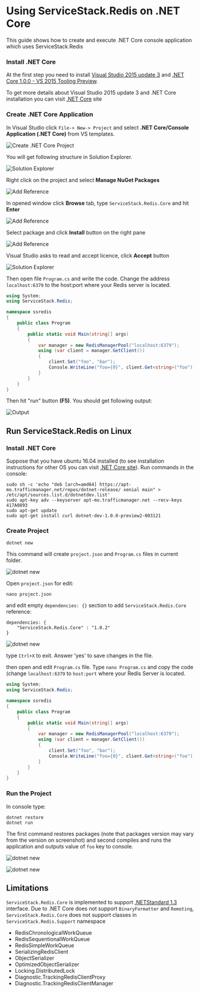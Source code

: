# Using ServiceStack.Redis on .NET Core

This guide shows how to create and execute .NET Core console application which
uses ServiceStack.Redis 

### Install .NET Core                                                                                                                                                           

At the first step you need to install [Visual Studio 2015 update 3](https://go.microsoft.com/fwlink/?LinkId=691129)  and [.NET Core 1.0.0 - VS 2015 Tooling Preview](https://go.microsoft.com/fwlink/?LinkId=817245).

To get more details about Visual Studio 2015 update 3 and .NET Core installation 
you can visit [.NET Core](https://www.microsoft.com/net/core#windows) site

### Create .NET Core Application

In Visual Studio click `File-> New-> Project` and select **.NET Core/Console Application (.NET Core)** 
from VS templates.

![Create .NET Core Project](images/1-CreateProject.png)

You will get following structure in Solution Explorer.

![Solution Explorer](images/2-Solution.png)

Right click on the project and select **Manage NuGet Packages**

![Add Reference](images/3-AddNugetPackage.png)

In opened window click **Browse** tab, type `ServiceStack.Redis.Core` and hit **Enter**

![Add Reference](images/4-SearchNugetPackage.png)

Select package and click **Install** button on the right pane

![Add Reference](images/5-InstallNugetPackage.png)

Visual Studio asks to read and accept licence, click **Accept** button

![Solution Explorer](images/6-AcceptLicence.png)

Then open file `Program.cs` and write the code. Change the address `localhost:6379` to the
host:port where your Redis server is located.

```csharp
using System;
using ServiceStack.Redis;

namespace ssredis
{
    public class Program
    {
        public static void Main(string[] args)
        {
            var manager = new RedisManagerPool("localhost:6379");
            using (var client = manager.GetClient())
            {
                client.Set("foo", "bar");
                Console.WriteLine("foo={0}", client.Get<string>("foo"));
            }
        }
    }
}
```

Then hit "run" button **(F5)**. You should get following output:

![Output](images/8-Output.png)

## Run ServiceStack.Redis on Linux

### Install .NET Core

Suppose that you have ubuntu 16.04 installed (to see installation instructions for other OS you can 
visit [.NET Core site](https://www.microsoft.com/net/core)). Run commands in the console:

    sudo sh -c 'echo "deb [arch=amd64] https://apt-mo.trafficmanager.net/repos/dotnet-release/ xenial main" > /etc/apt/sources.list.d/dotnetdev.list'
    sudo apt-key adv --keyserver apt-mo.trafficmanager.net --recv-keys 417A0893
    sudo apt-get update
    sudo apt-get install curl dotnet-dev-1.0.0-preview2-003121

### Create Project

    dotnet new

This command will create `project.json` and `Program.cs` files in current folder.

![dotnet new](images/9-dotnetnew.png)

Open `project.json` for edit:

    nano project.json

and edit empty `dependencies: {}` section to add `ServiceStack.Redis.Core` reference:
    
    dependencies: {
        "ServiceStack.Redis.Core" : "1.0.2"
    }

![dotnet new](images/10-projectjson.png)

type `Ctrl+X` to exit. Answer 'yes' to save changes in the file.

then open and edit `Program.cs` file. Type `nano Program.cs` and copy the code
(change `localhost:6379` to `host:port` where your Redis Server is located.

```csharp
using System;
using ServiceStack.Redis;

namespace ssredis
{
    public class Program
    {
        public static void Main(string[] args)
        {
            var manager = new RedisManagerPool("localhost:6379");
            using (var client = manager.GetClient())
            {
                client.Set("foo", "bar");
                Console.WriteLine("foo={0}", client.Get<string>("foo"));
            }
        }
    }
}
```
### Run the Project

In console type:

    dotnet restore
    dotnet run

The first command restores packages (note that packages version may vary from the version on screenshot) and second compiles and runs the application
 and outputs value of `foo` key to console.

![dotnet new](images/11-dotnetrestore.png)

![dotnet new](images/12-dotnetrun.png)

## Limitations

`ServiceStack.Redis.Core` is implemented to support [.NETStandard 1.3](https://github.com/dotnet/corefx/blob/master/Documentation/architecture/net-platform-standard.md) interface.
Due to .NET Core does not support `BinaryFormatter` and `Remoting`, `ServiceStack.Redis.Core` does not support classes in `ServiceStack.Redis.Support` namespace

 - RedisChronologicalWorkQueue
 - RedisSequentionalWorkQueue
 - RedisSimpleWorkQueue
 - SerializingRedisClient
 - ObjectSerializer
 - OptimizedObjectSerializer
 - Locking.DistributedLock
 - Diagnostic.TrackingRedisClientProxy
 - Diagnostic.TrackingRedisClientManager
